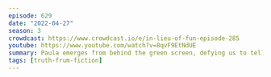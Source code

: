 ```yaml
---
episode: 629
date: "2022-04-27"
season: 3
crowdcast: https://www.crowdcast.io/e/in-lieu-of-fun-episode-285
youtube: https://www.youtube.com/watch?v=8qvF9EtNdUE
summary: Paula emerges from behind the green screen, defying us to tell truth from fiction
tags: [truth-frum-fiction]
---
```


